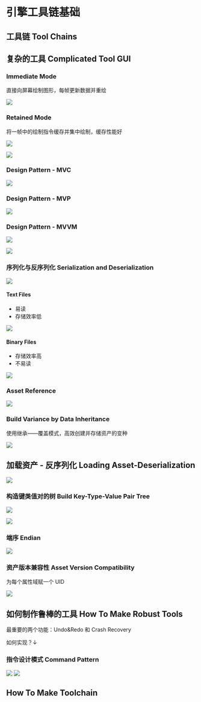 # 引擎工具链基础

## 工具链 Tool Chains

## 复杂的工具 Complicated Tool GUI

### Immediate Mode

直接向屏幕绘制图形，每帧更新数据并重绘

![](attachments/Pasted%20image%2020220709233417.png)

### Retained Mode

将一帧中的绘制指令缓存并集中绘制，缓存性能好

![](attachments/Pasted%20image%2020220709233516.png)

![](attachments/Pasted%20image%2020220709233612.png)

### Design Pattern - MVC

![](attachments/Pasted%20image%2020220709233646.png)

### Design Pattern - MVP

![](attachments/Pasted%20image%2020220709233852.png)

### Design Pattern - MVVM

![](attachments/Pasted%20image%2020220709233926.png)

![](attachments/Pasted%20image%2020220709233957.png)

### 序列化与反序列化 Serialization and Deserialization

![](attachments/Pasted%20image%2020220709234317.png)

#### Text Files

- 易读
- 存储效率低

![](attachments/Pasted%20image%2020220709234844.png)

#### Binary Files

- 存储效率高
- 不易读

![](attachments/Pasted%20image%2020220709234909.png)

### Asset Reference

![](attachments/Pasted%20image%2020220709235115.png)

### Build Variance by Data Inheritance

使用继承——覆盖模式，高效创建并存储资产的变种

![](attachments/Pasted%20image%2020220709235320.png)

## 加载资产 - 反序列化 Loading Asset-Deserialization

![](attachments/Pasted%20image%2020220709235907.png)

### 构造键类值对的树 Build Key-Type-Value Pair Tree

![](attachments/Pasted%20image%2020220710000013.png)

![](attachments/Pasted%20image%2020220710000158.png)

### 端序 Endian

![](attachments/Pasted%20image%2020220710000438.png)

### 资产版本兼容性 Asset Version Compatibility

为每个属性域赋一个 UID

![](attachments/Pasted%20image%2020220710000803.png)

## 如何制作鲁棒的工具 How To Make Robust Tools

最重要的两个功能：Undo&Redo 和 Crash Recovery

如何实现？↓

### 指令设计模式 Command Pattern

![](attachments/Pasted%20image%2020220710001815.png)
![](attachments/Pasted%20image%2020220710001951.png)

## How To Make Toolchain
